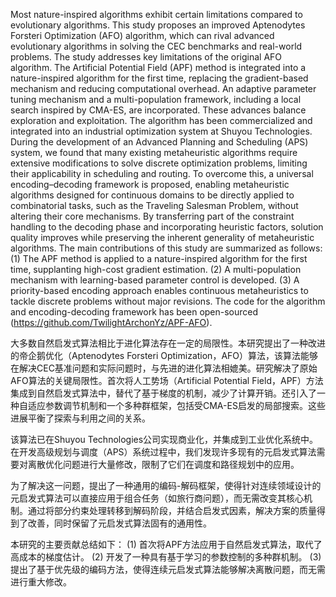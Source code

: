 Most nature-inspired algorithms exhibit certain limitations compared to evolutionary algorithms. This study proposes an improved Aptenodytes Forsteri Optimization (AFO) algorithm, which can rival advanced evolutionary algorithms in solving the CEC benchmarks and real-world problems. The study addresses key limitations of the original AFO algorithm. The Artificial Potential Field (APF) method is integrated into a nature-inspired algorithm for the first time, replacing the gradient-based mechanism and reducing computational overhead. An adaptive parameter tuning mechanism and a multi-population framework, including a local search inspired by CMA-ES, are incorporated. These advances balance exploration and exploitation.
The algorithm has been commercialized and integrated into an industrial optimization system at Shuyou Technologies. During the development of an Advanced Planning and Scheduling (APS) system, we found that many existing metaheuristic algorithms require extensive modifications to solve discrete optimization problems, limiting their applicability in scheduling and routing.
To overcome this, a universal encoding–decoding framework is proposed, enabling metaheuristic algorithms designed for continuous domains to be directly applied to combinatorial tasks, such as the Traveling Salesman Problem, without altering their core mechanisms. By transferring part of the constraint handling to the decoding phase and incorporating heuristic factors, solution quality improves while preserving the inherent generality of metaheuristic algorithms.
The main contributions of this study are summarized as follows:
(1) The APF method is applied to a nature-inspired algorithm for the first time, supplanting high-cost gradient estimation.
(2) A multi-population mechanism with learning-based parameter control is developed.
(3) A priority-based encoding approach enables continuous metaheuristics to tackle discrete problems without major revisions.
The code for the algorithm and encoding-decoding framework has been open-sourced (https://github.com/TwilightArchonYz/APF-AFO).



大多数自然启发式算法相比于进化算法存在一定的局限性。本研究提出了一种改进的帝企鹅优化（Aptenodytes Forsteri Optimization，AFO）算法，该算法能够在解决CEC基准问题和实际问题时，与先进的进化算法相媲美。研究解决了原始AFO算法的关键局限性。首次将人工势场（Artificial Potential Field，APF）方法集成到自然启发式算法中，替代了基于梯度的机制，减少了计算开销。还引入了一种自适应参数调节机制和一个多种群框架，包括受CMA-ES启发的局部搜索。这些进展平衡了探索与利用之间的关系。

该算法已在Shuyou Technologies公司实现商业化，并集成到工业优化系统中。在开发高级规划与调度（APS）系统过程中，我们发现许多现有的元启发式算法需要对离散优化问题进行大量修改，限制了它们在调度和路径规划中的应用。

为了解决这一问题，提出了一种通用的编码-解码框架，使得针对连续领域设计的元启发式算法可以直接应用于组合任务（如旅行商问题），而无需改变其核心机制。通过将部分约束处理转移到解码阶段，并结合启发式因素，解决方案的质量得到了改善，同时保留了元启发式算法固有的通用性。

本研究的主要贡献总结如下： 
(1) 首次将APF方法应用于自然启发式算法，取代了高成本的梯度估计。 
(2) 开发了一种具有基于学习的参数控制的多种群机制。 
(3) 提出了基于优先级的编码方法，使得连续元启发式算法能够解决离散问题，而无需进行重大修改。

